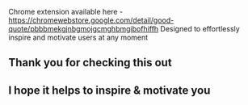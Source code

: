 Chrome extension available here - https://chromewebstore.google.com/detail/good-quote/pbbbmekgjnbgmojgcmghbmgibofhiffh
Designed to effortlessly inspire and motivate users at any moment
## Thank you for checking this out
## I hope it helps to inspire & motivate you
